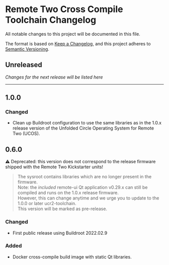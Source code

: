 # Remote Two Cross Compile Toolchain Changelog

All notable changes to this project will be documented in this file.

The format is based on [Keep a Changelog](https://keepachangelog.com/en/1.0.0/),
and this project adheres to [Semantic Versioning](https://semver.org/spec/v2.0.0.html).

## Unreleased

_Changes for the next release will be listed here_

---

## 1.0.0
### Changed
- Clean up Buildroot configuration to use the same libraries as in the 1.0.x
  release version of the Unfolded Circle Operating System for Remote Two (UCOS).

## 0.6.0
⚠️ Deprecated: this version does not correspond to the release firmware shipped with the Remote Two Kickstarter units!

> The sysroot contains libraries which are no longer present in the firmware.  
Note: the _included_ remote-ui Qt application v0.29.x can still be compiled and runs on the 1.0.x release firmware.  
However, this can change anytime and we urge you to update to the 1.0.0 or later ucr2-toolchain.  
This version will be marked as pre-release.

### Changed
- First public release using Buildroot 2022.02.9

### Added
- Docker cross-compile build image with static Qt libraries.
